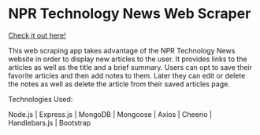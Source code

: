 # NPR Technology News Web Scraper

[Check it out here!](https://still-cliffs-16819.herokuapp.com/)

This web scraping app takes advantage of the NPR Technology News website in order to display new articles to the user. It provides links to the articles as well as the title and a brief summary. Users can opt to save their favorite articles and then add notes to them. Later they can edit or delete the notes as well as delete the article from their saved articles page.

Technologies Used:

Node.js | Express.js | MongoDB | Mongoose | Axios | Cheerio | Handlebars.js | Bootstrap
